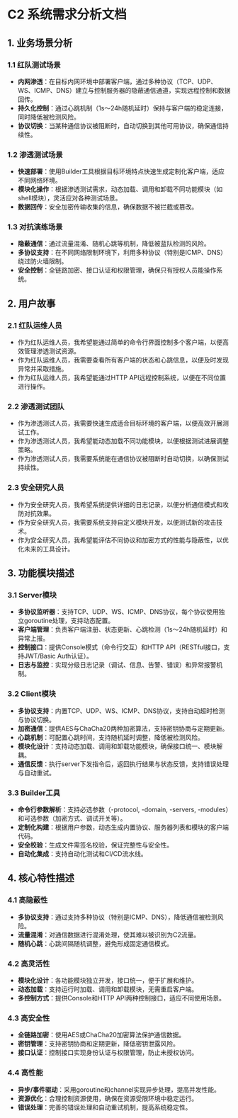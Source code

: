 # C2 系统需求分析文档

## 1. 业务场景分析

### 1.1 红队测试场景
- **内网渗透**：在目标内网环境中部署客户端，通过多种协议（TCP、UDP、WS、ICMP、DNS）建立与控制服务器的隐蔽通信通道，实现远程控制和数据回传。
- **持久化控制**：通过心跳机制（1s～24h随机延时）保持与客户端的稳定连接，同时降低被检测风险。
- **协议切换**：当某种通信协议被阻断时，自动切换到其他可用协议，确保通信持续性。

### 1.2 渗透测试场景
- **快速部署**：使用Builder工具根据目标环境特点快速生成定制化客户端，适应不同网络环境。
- **模块化操作**：根据渗透测试需求，动态加载、调用和卸载不同功能模块（如shell模块），灵活应对各种测试场景。
- **数据回传**：安全加密传输收集的信息，确保数据不被拦截或篡改。

### 1.3 对抗演练场景
- **隐蔽通信**：通过流量混淆、随机心跳等机制，降低被蓝队检测的风险。
- **多协议支持**：在不同网络限制环境下，利用多种协议（特别是ICMP、DNS）绕过防火墙限制。
- **安全控制**：全链路加密、接口认证和权限管理，确保只有授权人员能操作系统。

## 2. 用户故事

### 2.1 红队运维人员
- 作为红队运维人员，我希望能通过简单的命令行界面控制多个客户端，以便高效管理渗透测试资源。
- 作为红队运维人员，我需要查看所有客户端的状态和心跳信息，以便及时发现异常并采取措施。
- 作为红队运维人员，我希望能通过HTTP API远程控制系统，以便在不同位置进行操作。

### 2.2 渗透测试团队
- 作为渗透测试人员，我需要快速生成适合目标环境的客户端，以便高效开展测试工作。
- 作为渗透测试人员，我希望能动态加载不同功能模块，以便根据测试进展调整策略。
- 作为渗透测试人员，我需要系统能在通信协议被阻断时自动切换，以确保测试持续性。

### 2.3 安全研究人员
- 作为安全研究人员，我希望系统提供详细的日志记录，以便分析通信模式和攻防对抗效果。
- 作为安全研究人员，我需要系统支持自定义模块开发，以便测试新的攻击技术。
- 作为安全研究人员，我希望能评估不同协议和加密方式的性能与隐蔽性，以优化未来的工具设计。

## 3. 功能模块描述

### 3.1 Server模块
- **多协议监听器**：支持TCP、UDP、WS、ICMP、DNS协议，每个协议使用独立goroutine处理，支持动态配置。
- **客户端管理**：负责客户端注册、状态更新、心跳检测（1s～24h随机延时）和异常上报。
- **控制接口**：提供Console模式（命令行交互）和HTTP API（RESTful接口，支持JWT/Basic Auth认证）。
- **日志与监控**：实现分级日志记录（调试、信息、告警、错误）和异常报警机制。

### 3.2 Client模块
- **多协议支持**：内置TCP、UDP、WS、ICMP、DNS协议，支持自动超时检测与协议切换。
- **加密通信**：提供AES与ChaCha20两种加密算法，支持密钥协商与定期更新。
- **心跳机制**：可配置心跳时间，支持随机延时调整，降低被检测风险。
- **模块化设计**：支持动态加载、调用和卸载功能模块，确保接口统一、模块解耦。
- **通信反馈**：执行server下发指令后，返回执行结果与状态反馈，支持错误处理与自动重试。

### 3.3 Builder工具
- **命令行参数解析**：支持必选参数（-protocol, -domain, -servers, -modules）和可选参数（加密方式、调试开关等）。
- **定制化构建**：根据用户参数，动态生成内置协议、服务器列表和模块的客户端代码。
- **安全校验**：生成文件需签名校验，保证完整性与安全性。
- **自动化集成**：支持自动化测试和CI/CD流水线。

## 4. 核心特性描述

### 4.1 高隐蔽性
- **多协议支持**：通过支持多种协议（特别是ICMP、DNS），降低通信被检测风险。
- **流量混淆**：对通信数据进行混淆处理，使其难以被识别为C2流量。
- **随机心跳**：心跳间隔随机调整，避免形成固定通信模式。

### 4.2 高灵活性
- **模块化设计**：各功能模块独立开发，接口统一，便于扩展和维护。
- **动态加载**：支持运行时加载、调用和卸载模块，无需重启客户端。
- **多控制方式**：提供Console和HTTP API两种控制接口，适应不同使用场景。

### 4.3 高安全性
- **全链路加密**：使用AES或ChaCha20加密算法保护通信数据。
- **密钥管理**：支持密钥协商和定期更新，降低密钥泄露风险。
- **接口认证**：控制接口实现身份认证与权限管理，防止未授权访问。

### 4.4 高性能
- **异步/事件驱动**：采用goroutine和channel实现异步处理，提高并发性能。
- **资源优化**：合理控制资源使用，确保在资源受限环境中稳定运行。
- **错误处理**：完善的错误处理和自动重试机制，提高系统稳定性。
